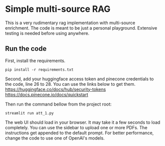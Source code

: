 # Simple multi-source RAG
This is a very rudimentary rag implementation with multi-source enrichment. The code is meant to be just a personal 
playground. Extensive testing is needed before using anywhere.

## Run the code
First, install the requirements.
```shell
pip install -r requirements.txt
```
Second, add your huggingface access token and pinecone credentials to the code, line 26 to 28. You can use the links 
below to get them.<br>
https://huggingface.co/docs/hub/security-tokens<br>
https://docs.pinecone.io/docs/quickstart

Then run the command bellow from the project root:
```shell
streamlit run att_1.py
```

The web UI should load in your browser. It may take it a few seconds to load completely.
You can use the sidebar to upload one or more PDFs.
The instructions get appended to the default prompt.
For better performance, change the code to use one of OpenAI's models.

